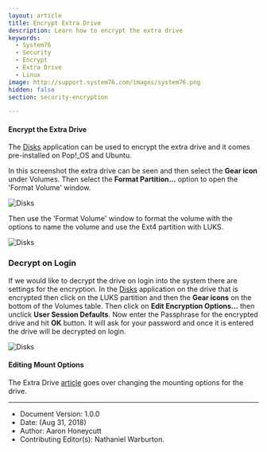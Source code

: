 ```yaml
---
layout: article
title: Encrypt Extra Drive
description: Learn how to encrypt the extra drive
keywords:
  - System76
  - Security
  - Encrypt
  - Extra Drive
  - Linux
image: http://support.system76.com/images/system76.png
hidden: false
section: security-encryption

---
```


#### Encrypt the Extra Drive

The <u>Disks</u> application can be used to encrypt the extra drive and it comes pre-installed on Pop!_OS and Ubuntu.

In this screenshot the extra drive can be seen and then select the **Gear icon** under Volumes. Then select the **Format Partition...** option to open the 'Format Volume' window.

![Disks](/images/encrypt-extra/Disk-Menu.png)

Then use the 'Format Volume' window to format the volume with the options to name the volume and use the Ext4 partition with LUKS.

![Disks](/images/encrypt-extra/Disk-Encrypt.png)

###  Decrypt on Login

If we would like to decrypt the drive on login into the system there are settings for the encryption. In the <u>Disks</u> application on the drive that is encrypted then click on the LUKS partition and then the **Gear icons** on the bottom of the Volumes table. Then click on **Edit Encryption Options...** then unclick **User Session Defaults**. Now enter the Passphrase for the encrypted drive and hit **OK** button. It will ask for your password and once it is entered the drive will be decrypted on login.

![Disks](/images/encrypt-extra/Encrypt-Options.png)

#### Editing Mount Options

The Extra Drive [article](/articles/extra-drive/) goes over changing the mounting options for the drive.


---

- Document Version: 1.0.0
- Date: (Aug 31, 2018)
- Author: Aaron Honeycutt
- Contributing Editor(s): Nathaniel Warburton.